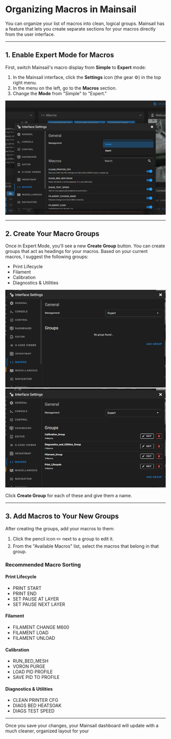 # Organizing Macros in Mainsail

You can organize your list of macros into clean, logical groups. Mainsail has a feature that lets you create separate sections for your macros directly from the user interface.

---

## 1. Enable Expert Mode for Macros

First, switch Mainsail's macro display from **Simple** to **Expert** mode:

1. In the Mainsail interface, click the **Settings** icon (the gear ⚙️) in the top right menu.
2. In the menu on the left, go to the **Macros** section.
3. Change the **Mode** from "Simple" to "Expert."

![Switch from Simple to Expert](Chest/simple_expert.png)

---

## 2. Create Your Macro Groups

Once in Expert Mode, you'll see a new **Create Group** button. You can create groups that act as headings for your macros. Based on your current macros, I suggest the following groups:

- Print Lifecycle
- Filament
- Calibration
- Diagnostics & Utilities

![Create Groups](Chest/simple_expert-1.png)
![Four Groups Example](Chest/four_groups.png)

Click **Create Group** for each of these and give them a name.

---

## 3. Add Macros to Your New Groups

After creating the groups, add your macros to them:

1. Click the pencil icon ✏️ next to a group to edit it.
2. From the "Available Macros" list, select the macros that belong in that group.

### Recommended Macro Sorting

#### Print Lifecycle
- PRINT START
- PRINT END
- SET PAUSE AT LAYER
- SET PAUSE NEXT LAYER

#### Filament
- FILAMENT CHANGE M600
- FILAMENT LOAD
- FILAMENT UNLOAD

#### Calibration
- RUN_BED_MESH
- VORON PURGE
- LOAD PID PROFILE
- SAVE PID TO PROFILE

#### Diagnostics & Utilities
- CLEAN PRINTER CFG
- DIAGS BED HEATSOAK
- DIAGS TEST SPEED

---

Once you save your changes, your Mainsail dashboard will update with a much cleaner, organized layout for your